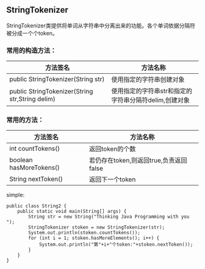 ## StringTokenizer
StringTokenizer类提供将单词从字符串中分离出来的功能。各个单词依据分隔符被分成一个个token。


### 常用的构造方法：
方法签名|方法名称
-|-
public StringTokenizer(String str)|使用指定的字符串创建对象
public StringTokenizer(String str,String delim)|使用指定的字符串str和指定的字符串分隔符delim,创建对象
### 常用的方法：
方法签名|方法名称
-|-
int countTokens()|返回token的个数
boolean hasMoreTokens()|若仍存在token,则返回true,负责返回false
String nextToken()|返回下一个token

simple:

```
public class String2 {
    public static void main(String[] args) {
        String str = new String("Thinking Java Programming with you ");
        StringTokenizer stoken = new StringTokenizer(str);
        System.out.println(stoken.countTokens());
        for (int i = 1; stoken.hasMoreElements(); i++) {
            System.out.println("第"+i+"个token:"+stoken.nextToken());
        }
    }
}
```
